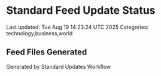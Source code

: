 # Standard Feed Update Status
Last updated: Tue Aug 19 14:23:24 UTC 2025
Categories: technology,business,world

## Feed Files Generated

Generated by Standard Updates Workflow
